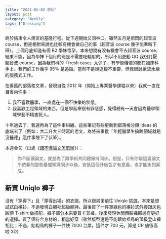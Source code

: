 ```yaml
---
title: "2021-05-02 週記"
layout: post
category: "Weekly"
tags: ["Dressing"]
---
```


終於結束令人痛苦的基隆行程。從下週開始又回林口。雖然五月是煩悶的超音波 course，但是相對來說也比較有機會做自己的事（超音波 course 幾乎能準時下班）。上個月底知道有個 R2 學妹懷孕，本來想說有沒有機會不去超音波 course，結果不能，因為學妹下個月的班是不需要吃輻射的，所以不用更動 QQ 我很討厭超音波 course，因為我們科的「fresh case」太少了，有學習價値的都在臨床科手上。我們的工作幾乎 95% 是追蹤。當然不是說追蹤不重要，但我很討厭流水線的服務式工作。

在看舊的部落格文章，發現自從 2012 年（開始上專業醫學課程以來）我就一直在自省兩件事：

1. 我不喜歡醫學，一直處在一個不快樂的狀態。
2. 我喜歡工程領域的東西，但是學起來很有罪惡感，覺得總有一天會因為醫學領域學藝不精害死人。

十年過去了，我還再為了這件事糾纏。這些筆記有些更新到部落格分類 Ideas 的底端去了（例如：大二升大三時寫的老文，為將來重批「年輕醫學生搞跨領域就是沒醫德」這件事埋下了伏筆）。

本週金句（出處《[讀不懂論文怎麼辦](https://zhuanlan.zhihu.com/p/90113374)》）：

> 你不斷讀論文，就是為了跟學術共同體保持同步。但是，只有你跟這篇論文所依賴的那些基礎知識同步以後，安裝這個升級包才有意義，也才能水到渠成。

## 新買 Uniqlo 褲子

沒有「穿得下」且「穿得出場」的衣服，所以跟弟弟前往 Uniqlo 挑選。本來是想試試白襯衫，不過發現白襯衫超級顯胖。最後買了一件軍綠色的襯衫式外套跟灰色圓領 T-shirt 做搭配。褲子部分本來要買卡其褲，後來發現休閒西裝褲那邊有更好的選擇。買了個符合身材的，相當好穿（雖然版型還是不能跟始祖鳥的頂級登山褲相比；不過，始祖鳥的褲子一件快 7000 台票，這件才 700 元，算是 CP 値很高啦 XD）
